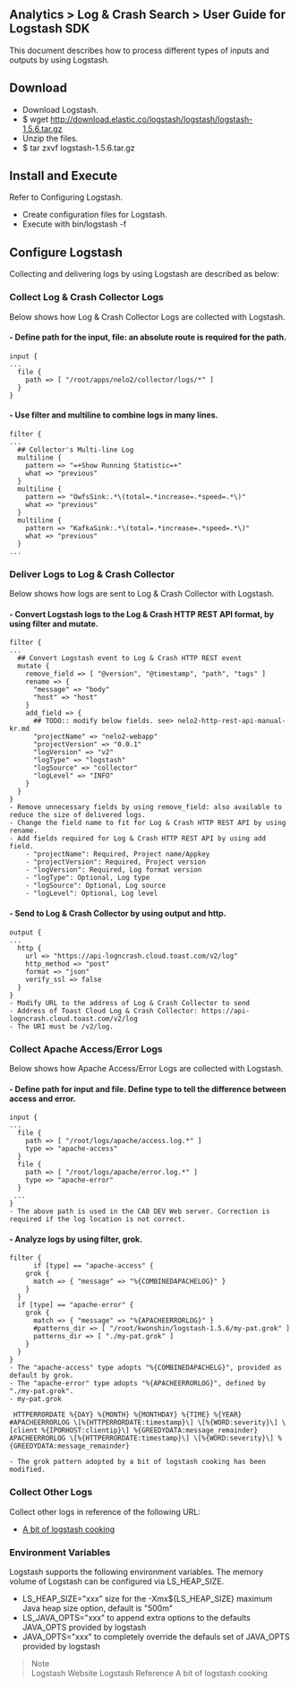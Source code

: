 ## Analytics > Log & Crash Search > User Guide for Logstash SDK

This document describes how to process different types of inputs and outputs by using Logstash. 

## Download

- Download Logstash.
- $ wget      http://download.elastic.co/logstash/logstash/logstash-1.5.6.tar.gz
- Unzip the files.
- $ tar zxvf      logstash-1.5.6.tar.gz

## Install and Execute 

Refer to Configuring Logstash. 

- Create configuration files for Logstash. 
- Execute with bin/logstash -f <Configuration Files>

## Configure Logstash 

Collecting and delivering logs by using Logstash are described as below: 

### **Collect Log & Crash Collector Logs** 

Below shows how Log & Crash Collector Logs are collected with Logstash. 

#### \- Define path for the input, file: an absolute route is required for the path.  

```
input {
...
  file {
	path => [ "/root/apps/nelo2/collector/logs/*" ]
  }
}
```

#### - Use filter and multiline to combine logs in many lines.

```
filter {
...
  ## Collector's Multi-line Log
  multiline {
	pattern => "=+Show Running Statistic=+"
	what => "previous"
  }
  multiline {
	pattern => "OwfsSink:.*\(total=.*increase=.*speed=.*\)"
	what => "previous"
  }
  multiline {
	pattern => "KafkaSink:.*\(total=.*increase=.*speed=.*\)"
	what => "previous"
  }
...
```

### **Deliver Logs to Log & Crash Collector**

Below shows how logs are sent to Log & Crash Collector with Logstash. 

#### \- Convert Logstash logs to the Log & Crash HTTP REST API format, by using filter and mutate. 

```
filter {
...
  ## Convert Logstash event to Log & Crash HTTP REST event
  mutate {
	remove_field => [ "@version", "@timestamp", "path", "tags" ]
	rename => {
	  "message" => "body"
	  "host" => "host"
	}
	add_field => {
	  ## TODO:: modify below fields. see> nelo2-http-rest-api-manual-kr.md
	  "projectName" => "nelo2-webapp"
	  "projectVersion" => "0.0.1"
	  "logVersion" => "v2"
	  "logType" => "logstash"
	  "logSource" => "collector"
	  "logLevel" => "INFO"
	}
  }
}
- Remove unnecessary fields by using remove_field: also available to reduce the size of delivered logs.
- Change the field name to fit for Log & Crash HTTP REST API by using rename.
- Add fields required for Log & Crash HTTP REST API by using add field.
    - "projectName": Required, Project name/Appkey
    - "projectVersion": Required, Project version
    - "logVersion": Required, Log format version
    - "logType": Optional, Log type
    - "logSource": Optional, Log source
    - "logLevel": Optional, Log level
```

#### - Send to Log & Crash Collector by using output and http.

```
output {
...
  http {
	url => "https://api-logncrash.cloud.toast.com/v2/log"
	http_method => "post"
	format => "json"
	verify_ssl => false
  }
}
- Modify URL to the address of Log & Crash Collector to send 
- Address of Toast Cloud Log & Crash Collector: https://api-logncrash.cloud.toast.com/v2/log
- The URI must be /v2/log.
```

### **Collect Apache Access/Error Logs** 

Below shows how Apache Access/Error Logs are collected with Logstash. 

#### \- Define path for input and file. Define type to tell the difference between access and error.  

```
input {
...
  file {
	path => [ "/root/logs/apache/access.log.*" ]
	type => "apache-access"
  }
  file {
	path => [ "/root/logs/apache/error.log.*" ]
	type => "apache-error"
  }
 ...
}
- The above path is used in the CAB DEV Web server. Correction is required if the log location is not correct.
```

#### - Analyze logs by using filter, grok.

```
filter {
	  if [type] == "apache-access" {
	grok {
	  match => { "message" => "%{COMBINEDAPACHELOG}" }
	}
  }
  if [type] == "apache-error" {
	grok {
	  match => { "message" => "%{APACHEERRORLOG}" }
	  #patterns_dir => [ "/root/kwonshin/logstash-1.5.6/my-pat.grok" ]
	  patterns_dir => [ "./my-pat.grok" ]
	}
  }
}
- The "apache-access" type adopts "%{COMBINEDAPACHELG}", provided as default by grok.
- The "apache-error" type adopts "%{APACHEERRORLOG}", defined by "./my-pat.grok". 
- my-pat.grok
```

```
 HTTPERRORDATE %{DAY} %{MONTH} %{MONTHDAY} %{TIME} %{YEAR}
#APACHEERRORLOG \[%{HTTPERRORDATE:timestamp}\] \[%{WORD:severity}\] \[client %{IPORHOST:clientip}\] %{GREEDYDATA:message_remainder}
APACHEERRORLOG \[%{HTTPERRORDATE:timestamp}\] \[%{WORD:severity}\] %{GREEDYDATA:message_remainder}

- The grok pattern adopted by a bit of logstash cooking has been modified.
```

### **Collect Other Logs** 

Collect other logs in reference of the following URL:

- [A bit of logstash cooking](https://home.regit.org/2014/01/a-bit-of-logstash-cooking/)

### **Environment Variables**

Logstash supports the following environment variables. The memory volume of Logstash can be configured via LS_HEAP_SIZE. 

- LS_HEAP_SIZE="xxx" size for the -Xmx${LS_HEAP_SIZE} maximum Java heap size option, default is      "500m"
- LS_JAVA_OPTS="xxx" to append extra options to the defaults JAVA_OPTS provided by logstash
- JAVA_OPTS="xxx" to completely override the defauls set of JAVA_OPTS provided by logstash    

> Note  
> Logstash Website 
> Logstash Reference
> A bit of logstash cooking
